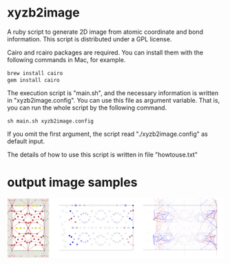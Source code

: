 # xyzb2image
A ruby script to generate 2D image from atomic coordinate and bond information. This script is distributed under a GPL license.

Cairo and rcairo packages are required. You can install them with the following commands in Mac, for example.
```
brew install cairo
gem install cairo
```
The execution script is "main.sh", and the necessary information is written in "xyzb2image.config".
You can use this file as argument variable. That is, you can run the whole script by the following command. 
```
sh main.sh xyzb2image.config
```
If you omit the first argument, the script read "./xyzb2image.config" as default input.

The details of how to use this script is written in file "howtouse.txt"

# output image samples

![sample](sample.png)
